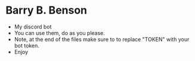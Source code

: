 # Barry B. Benson
- My discord bot
- You can use them, do as you please.
- Note, at the end of the files make sure to to replace "TOKEN" with your bot token.
- Enjoy
